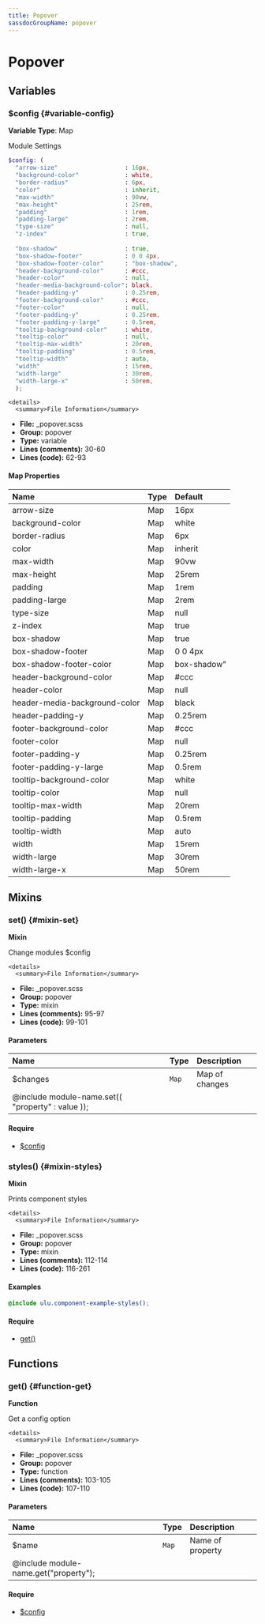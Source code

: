 ```yaml
---
title: Popover
sassdocGroupName: popover
---
```



# Popover





## Variables




<div class="sassdoc-item-header">

###  $config {#variable-config}

  <div class="sassdoc-item-header__labels">
    <span class="tag tag--primary"><strong>Variable</strong></span> <span class="tag"><strong>Type</strong>: Map</span>
  </div>

</div>

  

Module Settings
    
    

``` scss
$config: (
  "arrow-size"                   : 16px,
  "background-color"             : white,
  "border-radius"                : 6px,
  "color"                        : inherit,
  "max-width"                    : 90vw,
  "max-height"                   : 25rem,
  "padding"                      : 1rem,
  "padding-large"                : 2rem,
  "type-size"                    : null,
  "z-index"                      : true,
  
  "box-shadow"                   : true,
  "box-shadow-footer"            : 0 0 4px,
  "box-shadow-footer-color"      : "box-shadow",
  "header-background-color"      : #ccc,
  "header-color"                 : null,
  "header-media-background-color": black,
  "header-padding-y"             : 0.25rem,
  "footer-background-color"      : #ccc,
  "footer-color"                 : null,
  "footer-padding-y"             : 0.25rem,
  "footer-padding-y-large"       : 0.5rem,
  "tooltip-background-color"     : white,
  "tooltip-color"                : null,
  "tooltip-max-width"            : 20rem,
  "tooltip-padding"              : 0.5rem,
  "tooltip-width"                : auto,
  "width"                        : 15rem,
  "width-large"                  : 30rem,
  "width-large-x"                : 50rem,
  );
```
  

    <details>
      <summary>File Information</summary>
- **File:** _popover.scss
- **Group:** popover
- **Type:** variable
- **Lines (comments):** 30-60
- **Lines (code):** 62-93
    </details>
    

#### Map Properties


|Name|Type|Default|
|:--|:--|:--|
|arrow-size|Map|16px|
|background-color|Map|white|
|border-radius|Map|6px|
|color|Map|inherit|
|max-width|Map|90vw|
|max-height|Map|25rem|
|padding|Map|1rem|
|padding-large|Map|2rem|
|type-size|Map|null|
|z-index|Map|true|
|box-shadow|Map|true|
|box-shadow-footer|Map|0 0 4px|
|box-shadow-footer-color|Map|box-shadow"|
|header-background-color|Map|#ccc|
|header-color|Map|null|
|header-media-background-color|Map|black|
|header-padding-y|Map|0.25rem|
|footer-background-color|Map|#ccc|
|footer-color|Map|null|
|footer-padding-y|Map|0.25rem|
|footer-padding-y-large|Map|0.5rem|
|tooltip-background-color|Map|white|
|tooltip-color|Map|null|
|tooltip-max-width|Map|20rem|
|tooltip-padding|Map|0.5rem|
|tooltip-width|Map|auto|
|width|Map|15rem|
|width-large|Map|30rem|
|width-large-x|Map|50rem|

    
  

## Mixins




<div class="sassdoc-item-header">

###  set() {#mixin-set}

  <div class="sassdoc-item-header__labels">
    <span class="tag tag--primary"><strong>Mixin</strong></span>
  </div>

</div>

  

Change modules $config
    
    

    <details>
      <summary>File Information</summary>
- **File:** _popover.scss
- **Group:** popover
- **Type:** mixin
- **Lines (comments):** 95-97
- **Lines (code):** 99-101
    </details>
    

#### Parameters


|Name|Type|Description|
|:--|:--|:--|
|$changes|`Map`|Map of changes
  @include module-name.set(( "property" : value ));|

    

#### Require

- [$config](/sass/components/accordion/#variable-config)
  


<div class="sassdoc-item-header">

###  styles() {#mixin-styles}

  <div class="sassdoc-item-header__labels">
    <span class="tag tag--primary"><strong>Mixin</strong></span>
  </div>

</div>

  

Prints component styles
    
    

    <details>
      <summary>File Information</summary>
- **File:** _popover.scss
- **Group:** popover
- **Type:** mixin
- **Lines (comments):** 112-114
- **Lines (code):** 116-261
    </details>
    

#### Examples

      


``` scss
@include ulu.component-example-styles();
```
  

      

#### Require

- [get()](/sass/components/accordion/#function-get)
  
  

## Functions




<div class="sassdoc-item-header">

###  get() {#function-get}

  <div class="sassdoc-item-header__labels">
    <span class="tag tag--primary"><strong>Function</strong></span>
  </div>

</div>

  

Get a config option
    
    

    <details>
      <summary>File Information</summary>
- **File:** _popover.scss
- **Group:** popover
- **Type:** function
- **Lines (comments):** 103-105
- **Lines (code):** 107-110
    </details>
    

#### Parameters


|Name|Type|Description|
|:--|:--|:--|
|$name|`Map`|Name of property
  @include module-name.get("property");|

    

#### Require

- [$config](/sass/components/accordion/#variable-config)
  
  
  